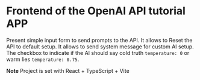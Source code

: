 # Frontend of the OpenAI API tutorial APP

Present simple input form to send prompts to the API. It allows to Reset the API to default setup. It allows to send system message for custom AI setup. The checkbox to indicate if the AI should say cold truth `temperature: 0` or warm lies `temperature: 0.75`.

**Note** Project is set with React + TypeScript + Vite
